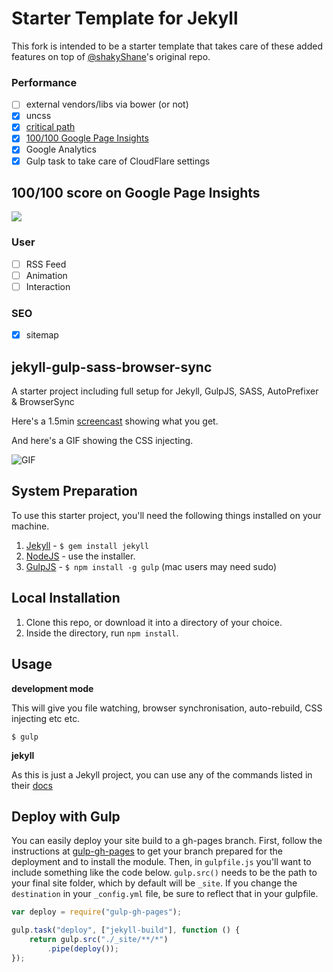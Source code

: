 # Starter Template for Jekyll

This fork is intended to be a starter template that takes care of these added features on top of [@shakyShane](@shakyShane)'s original repo.

### Performance

- [ ] external vendors/libs via bower (or not)
- [x] uncss
- [x] [critical path](https://fourword.fourkitchens.com/article/use-gulp-automate-your-critical-path-css)
- [x] [100/100 Google Page Insights](https://gist.github.com/ajmalafif/f754dac52aafbc8d576c)
- [x] Google Analytics
- [x] Gulp task to take care of CloudFlare settings

## 100/100 score on Google Page Insights

<img src="https://www.evernote.com/l/AFkjlLCfreRH2omn9tvxcLTu9JoorovUM2YB/image.png"/>

### User

- [ ] RSS Feed
- [ ] Animation
- [ ] Interaction

### SEO

- [x] sitemap

## jekyll-gulp-sass-browser-sync

A starter project including full setup for Jekyll, GulpJS, SASS, AutoPrefixer &amp; BrowserSync

Here's a 1.5min [screencast](http://quick.as/pvrslgx) showing what you get.

And here's a GIF showing the CSS injecting.

![GIF](http://f.cl.ly/items/373y2E0e0i2p0E2O131g/test-gif.gif)

## System Preparation

To use this starter project, you'll need the following things installed on your machine.

1. [Jekyll](http://jekyllrb.com/) - `$ gem install jekyll`
2. [NodeJS](http://nodejs.org) - use the installer.
3. [GulpJS](https://github.com/gulpjs/gulp) - `$ npm install -g gulp` (mac users may need sudo)

## Local Installation

1. Clone this repo, or download it into a directory of your choice.
2. Inside the directory, run `npm install`.

## Usage

**development mode**

This will give you file watching, browser synchronisation, auto-rebuild, CSS injecting etc etc.

```shell
$ gulp
```

**jekyll**

As this is just a Jekyll project, you can use any of the commands listed in their [docs](http://jekyllrb.com/docs/usage/)

## Deploy with Gulp

You can easily deploy your site build to a gh-pages branch. First, follow the instructions at [gulp-gh-pages](https://github.com/rowoot/gulp-gh-pages) to get your branch prepared for the deployment and to install the module. Then, in `gulpfile.js` you'll want to include something like the code below. `gulp.src()` needs to be the path to your final site folder, which by default will be `_site`. If you change the `destination` in your `_config.yml` file, be sure to reflect that in your gulpfile.



```javascript
var deploy = require("gulp-gh-pages");

gulp.task("deploy", ["jekyll-build"], function () {
    return gulp.src("./_site/**/*")
        .pipe(deploy());
});
```
